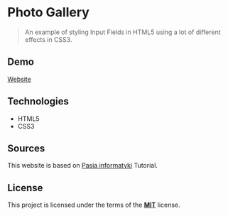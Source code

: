 # Photo Gallery

> An example of styling Input Fields in HTML5 using a lot of different effects in CSS3.

## Demo

[Website](https://tarnowski-git.github.io/login_form/)

## Technologies

-   HTML5
-   CSS3

## Sources

This website is based on [Pasja informatyki](https://www.youtube.com/channel/UCzn6vAfspIcagLax1fck_jw) Tutorial.

## License

This project is licensed under the terms of the [**MIT**](https://github.com/tarnowski-git/login_form/blob/master/LICENSE) license.
